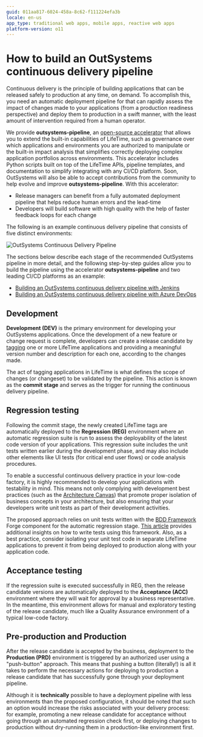 ```yaml
---
guid: 011aa817-6024-458a-8c62-f111224efa3b
locale: en-us
app_type: traditional web apps, mobile apps, reactive web apps
platform-version: o11
---
```


# How to build an OutSystems continuous delivery pipeline

Continuous delivery is the principle of building applications that can be released safely to production at any time, on demand. To accomplish this, you need an automatic deployment pipeline for that can rapidly assess the impact of changes made to your applications (from a production readiness perspective) and deploy them to production in a swift manner, with the least amount of intervention required from a human operator.

We provide **outsystems-pipeline**, an [open-source accelerator](https://github.com/OutSystems/outsystems-pipeline) that allows you to extend the built-in capabilities of LifeTime, such as governance over which applications and environments you are authorized to manipulate or the built-in impact analysis that simplifies correctly deploying complex application portfolios across environments. This accelerator includes Python scripts built on top of the LifeTime APIs, pipeline templates, and documentation to simplify integrating with any CI/CD platform. Soon, OutSystems will also be able to accept contributions from the community to help evolve and improve **outsystems-pipeline**. With this accelerator:

* Release managers can benefit from a fully automated deployment pipeline that helps reduce human errors and the lead-time
* Developers will build software with high quality with the help of faster feedback loops for each change

The following is an example continuous delivery pipeline that consists of five distinct environments:

![OutSystems Continuous Delivery Pipeline](images/continuous-delivery-pipeline.png)

The sections below describe each stage of the recommended OutSystems pipeline in more detail, and the following step-by-step guides allow you to build the pipeline using the accelerator **outsystems-pipeline** and two leading CI/CD platforms as an example:

* [Building an OutSystems continuous delivery pipeline with Jenkins](https://github.com/OutSystems/outsystems-pipeline/wiki/Building-an-OutSystems-pipeline-with-Jenkins)
* [Building an OutSystems continuous delivery pipeline with Azure DevOps](https://github.com/OutSystems/outsystems-pipeline/wiki/Building-an-OutSystems-pipeline-with-Azure-DevOps)

## Development

**Development (DEV)** is the primary environment for developing your OutSystems applications. Once the development of a new feature or change request is complete, developers can create a release candidate by [tagging](https://success.outsystems.com/Documentation/11/Managing_the_Applications_Lifecycle/Deploy_Applications/Tag_a_Version) one or more LifeTime applications and providing a meaningful version number and description for each one, according to the changes made.

The act of tagging applications in LifeTime is what defines the scope of changes (or changeset) to be validated by the pipeline. This action is known as the **commit stage** and serves as the trigger for running the continuous delivery pipeline.

## Regression testing

Following the commit stage, the newly created LifeTime tags are automatically deployed to the **Regression (REG)** environment where an automatic regression suite is run to assess the deployability of the latest code version of your applications. This regression suite includes the unit tests written earlier during the development phase, and may also include other elements like UI tests (for critical end user flows) or code analysis procedures.

<div class="info" markdown="1">

To enable a successful continuous delivery practice in your low-code factory, it is highly recommended to develop your applications with testability in mind. This means not only complying with development best practices (such as the [Architecture Canvas](https://success.outsystems.com/Support/Enterprise_Customers/Maintenance_and_Operations/Designing_the_Architecture_of_Your_OutSystems_Applications/The_Architecture_Canvas)) that promote proper isolation of business concepts in your architecture, but also ensuring that your developers write unit tests as part of their development activities.

The proposed approach relies on unit tests written with the [BDD Framework](https://www.outsystems.com/forge/component/1201/bddframework/) Forge component for the automatic regression stage. [This article](https://www.outsystems.com/blog/posts/intro-bddframework-testing/) provides additional insights on how to write tests using this framework. Also, as a best practice, consider isolating your unit test code in separate LifeTime applications to prevent it from being deployed to production along with your application code.

</div>

## Acceptance testing

If the regression suite is executed successfully in REG, then the release candidate versions are automatically deployed to the **Acceptance (ACC)** environment where they will wait for approval by a business representative. In the meantime, this environment allows for manual and exploratory testing of the release candidate, much like a Quality Assurance environment of a typical low-code factory.

## Pre-production and Production

After the release candidate is accepted by the business, deployment to the **Production (PRD)** environment is triggered by an authorized user using a "push-button" approach. This means that pushing a button (literally!) is all it takes to perform the necessary actions for deploying to production a release candidate that has successfully gone through your deployment pipeline.

<div class="info" markdown="1">

Although it is **technically** possible to have a deployment pipeline with less environments than the proposed configuration, it should be noted that such an option would increase the risks associated with your delivery process: for example, promoting a new release candidate for acceptance without going through an automated regression check first, or deploying changes to production without dry-running them in a production-like environment first.

</div>
